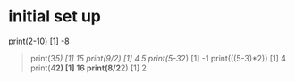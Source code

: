 # initial set up 
 print(2-10)
[1] -8
> print(3*5)
[1] 15
> print(9/2)
[1] 4.5
> print(5-3*2)
[1] -1
> print(((5-3)*2))
[1] 4
> print(4**2)
[1] 16
> print(8/2**2)
[1] 2